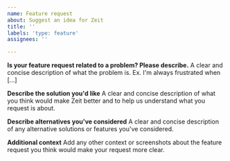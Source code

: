 ```yaml
---
name: Feature request
about: Suggest an idea for Zeit
title: ''
labels: 'type: feature'
assignees: ''

---
```


**Is your feature request related to a problem? Please describe.**
A clear and concise description of what the problem is. Ex. I'm always frustrated when [...]

**Describe the solution you'd like**
A clear and concise description of what you think would make Zeit better and to help us understand what you request is about. 

**Describe alternatives you've considered**
A clear and concise description of any alternative solutions or features you've considered.

**Additional context**
Add any other context or screenshots about the feature request you think would make your request more clear.

